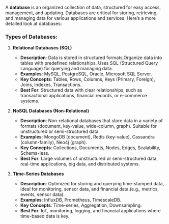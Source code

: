 A **database** is an organized collection of data, structured for easy access, management, and updating. Databases are critical for storing, retrieving, and managing data for various applications and services. Here’s a more detailed look at databases:

### **Types of Databases:**

1. **Relational Databases (SQL)**
   - **Description**: Data is stored in structured formats,Organize data into tables with predefined relationships. Uses SQL (Structured Query Language) for querying and managing data.
   - **Examples**: MySQL, PostgreSQL, Oracle, Microsoft SQL Server.
   - **Key Concepts**: Tables, Rows, Columns, Keys (Primary, Foreign), Joins, Indexes, Transactions.
   - **Best For**: Structured data with clear relationships, such as transactional applications, financial records, or e-commerce systems.

2. **NoSQL Databases (Non-Relational)**
   - **Description**: Non-relational databases that store data in a variety of formats (document, key-value, wide-column, graph). Suitable for unstructured or semi-structured data.
   - **Examples**: MongoDB (document), Redis (key-value), Cassandra (column-family), Neo4j (graph).
   - **Key Concepts**: Collections, Documents, Nodes, Edges, Scalability, Schema-less.
   - **Best For**: Large volumes of unstructured or semi-structured data, real-time applications, big data, and distributed systems.

3. **Time-Series Databases**
   - **Description**: Optimized for storing and querying time-stamped data, ideal for monitoring, sensor data, and financial data.(e.g., metrics, events, sensor data).
   - **Examples**: InfluxDB, Prometheus, TimescaleDB.
   - **Key Concepts**: Time-series, Aggregation, Downsampling.
   - **Best For**: IoT, monitoring, logging, and financial applications where time-based data is key.
